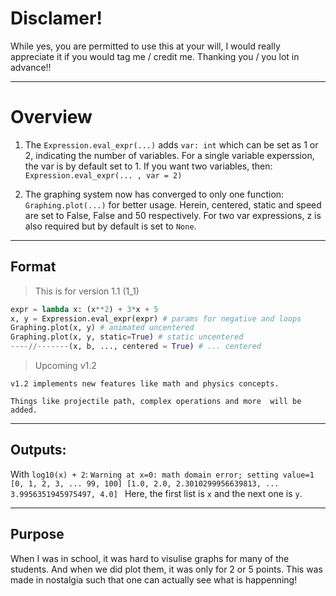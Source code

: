 # Disclamer!
While yes, you are permitted to use this at your will, I would really appreciate it if you would tag me / credit me.
Thanking you / you lot in advance!!
___
# Overview

1. The `Expression.eval_expr(...)` adds `var: int` which can be set as 1 or 2, indicating the number of variables.
For a single variable experssion, the var is by default set to 1.
If you want two variables, then: `Expression.eval_expr(... , var = 2)`

2. The graphing system now has converged to only one function: `Graphing.plot(...)` for better usage.
Herein, centered, static and speed are set to False, False and 50 respectively.
For two var expressions, z is also required but by default is set to `None`.
___
## Format
> This is for version 1.1 (1_1)

```python
expr = lambda x: (x**2) + 3*x + 5
x, y = Expression.eval_expr(expr) # params for negative and loops
Graphing.plot(x, y) # animated uncentered
Graphing.plot(x, y, static=True) # static uncentered
----//-------(x, b, ..., centered = True) # ... centered
```

> Upcoming v1.2

`v1.2 implements new features like math and physics concepts.`

`Things like projectile path, complex operations and more  will be added.`

___
## Outputs:


With `log10(x) + 2`:
`Warning at x=0: math domain error; setting value=1
[0, 1, 2, 3, ... 99, 100] [1.0, 2.0, 2.3010299956639813, ... 3.9956351945975497, 4.0]
`
Here, the first list is `x` and the next one is `y`.
___
## Purpose

When I was in school, it was hard to visulise graphs for many of the students. And when we did plot them, it was only for 2 or 5 points.
This was made in nostalgia such that one can actually see what is happenning!
